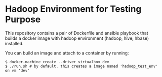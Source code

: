 Hadoop Environment for Testing Purpose
======================================

This repository contains a pair of Dockerfile and ansible playbook
that builds a docker image with hadoop environment (hadoop, hive, hbase) installed.

You can build an image and attach to a container by running:

```
$ docker-machine create --driver virtualbox dev
$ ./run.sh # by default, this creates a image named 'hadoop_test_env' on vm 'dev'
```
